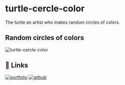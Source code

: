 # turtle-cercle-color
The turtle an artist who makes random circles of colors.

## Random circles of colors
![turtle-cercle-color](https://user-images.githubusercontent.com/87909401/214830656-4c9f3047-cce5-45ae-846c-028a74becbb1.gif)
    
## 🔗 Links
[![portfolio](https://img.shields.io/badge/my_portfolio-000?style=for-the-badge&logo=appveyor&logoColor=white)](https://nicolas-cordeiro.webflow.io/)
[![github](https://img.shields.io/github/followers/nicodeiro?style=social)](https://github.com/nicodeiro)
